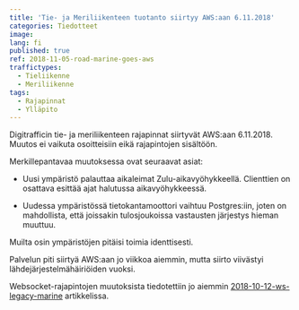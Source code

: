 ```yaml
---
title: 'Tie- ja Meriliikenteen tuotanto siirtyy AWS:aan 6.11.2018'
categories: Tiedotteet
image: 
lang: fi
published: true
ref: 2018-11-05-road-marine-goes-aws
traffictypes:
  - Tieliikenne
  - Meriliikenne
tags:
  - Rajapinnat
  - Ylläpito
---
```


Digitrafficin tie- ja meriliikenteen rajapinnat siirtyvät AWS:aan 6.11.2018. 
Muutos ei vaikuta osoitteisiin eikä rajapintojen sisältöön.  

Merkillepantavaa muutoksessa ovat seuraavat asiat:

* Uusi ympäristö palauttaa aikaleimat Zulu-aikavyöhykkeellä. Clienttien on osattava esittää ajat 
halutussa aikavyöhykkeessä.

* Uudessa ympäristössä tietokantamoottori vaihtuu Postgres:iin, joten on mahdollista, että
joissakin tulosjoukoissa vastausten järjestys hieman muuttuu.
 
Muilta osin ympäristöjen pitäisi toimia identtisesti.

Palvelun piti siirtyä AWS:aan jo viikkoa aiemmin, mutta siirto viivästyi lähdejärjestelmähäiriöiden vuoksi.

Websocket-rajapintojen muutoksista tiedotettiin jo aiemmin
[2018-10-12-ws-legacy-marine](http://www.digitraffic.fi/tiedotteet/2018/10/12/ws-legacy-marine.html) 
artikkelissa.